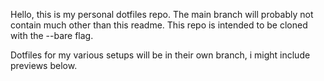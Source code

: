 Hello, this is my personal dotfiles repo.
The main branch will probably not contain much other than this readme.
This repo is intended to be cloned with the --bare flag.

Dotfiles for my various setups will be in their own branch, i might include previews below.
